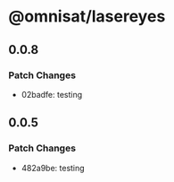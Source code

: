# @omnisat/lasereyes

## 0.0.8

### Patch Changes

- 02badfe: testing

## 0.0.5

### Patch Changes

- 482a9be: testing

